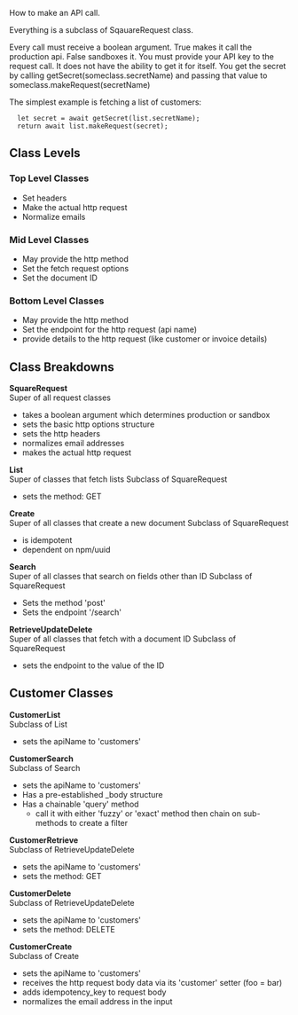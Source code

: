 How to make an API call.

Everything is a subclass of SqauareRequest class.

Every call must receive a boolean argument. True makes it call the production api. False sandboxes it.
You must provide your API key to the request call. It does not have the ability to get it for itself.
You get the secret by calling getSecret(someclass.secretName)
and passing that value to someclass.makeRequest(secretName)

The simplest example is fetching a list of customers:

```let list = new CustomerList(false)
  let secret = await getSecret(list.secretName);
  return await list.makeRequest(secret);
```

## Class Levels

### Top Level Classes

- Set headers
- Make the actual http request
- Normalize emails

### Mid Level Classes

- May provide the http method
- Set the fetch request options
- Set the document ID

### Bottom Level Classes

- May provide the http method
- Set the endpoint for the http request (api name)
- provide details to the http request (like customer or invoice details)

## Class Breakdowns

**SquareRequest**\
Super of all request classes

- takes a boolean argument which determines production or sandbox
- sets the basic http options structure
- sets the http headers
- normalizes email addresses
- makes the actual http request

**List**\
Super of classes that fetch lists
Subclass of SquareRequest

- sets the method: GET

**Create**\
Super of all classes that create a new document
Subclass of SquareRequest

- is idempotent
- dependent on npm/uuid

**Search**\
Super of all classes that search on fields other than ID
Subclass of SquareRequest

- Sets the method 'post'
- Sets the endpoint '/search'

**RetrieveUpdateDelete**\
Super of all classes that fetch with a document ID
Subclass of SquareRequest

- sets the endpoint to the value of the ID

## Customer Classes

**CustomerList**\
Subclass of List

- sets the apiName to 'customers'

**CustomerSearch**\
Subclass of Search

- sets the apiName to 'customers'
- Has a pre-established \_body structure
- Has a chainable 'query' method
  - call it with either 'fuzzy' or 'exact' method then chain on sub-methods to create a filter

**CustomerRetrieve**\
Subclass of RetrieveUpdateDelete

- sets the apiName to 'customers'
- sets the method: GET

**CustomerDelete**\
Subclass of RetrieveUpdateDelete

- sets the apiName to 'customers'
- sets the method: DELETE

**CustomerCreate**\
Subclass of Create

- sets the apiName to 'customers'
- receives the http request body data via its 'customer' setter (foo = bar)
- adds idempotency_key to request body
- normalizes the email address in the input
